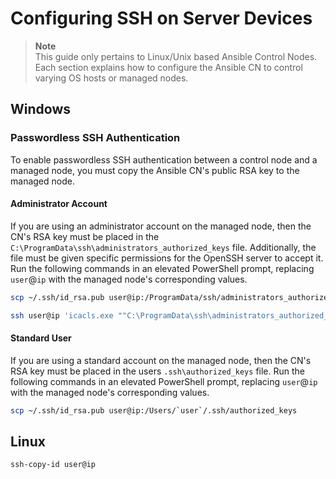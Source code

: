 # Configuring SSH on Server Devices

> **Note**\
> This guide only pertains to Linux/Unix based Ansible Control Nodes.
> Each section explains how to configure the Ansible CN to control varying OS hosts or managed nodes.

## Windows

### Passwordless SSH Authentication

To enable passwordless SSH authentication between a control node and a managed node, you must copy the Ansible CN's public RSA key to the managed node.

#### Administrator Account

If you are using an administrator account on the managed node, then the CN's RSA key must be placed in the `C:\ProgramData\ssh\administrators_authorized_keys` file.
Additionally, the file must be given specific permissions for the OpenSSH server to accept it.
Run the following commands in an elevated PowerShell prompt, replacing `user`@`ip` with the managed node's corresponding values.

```bash
scp ~/.ssh/id_rsa.pub user@ip:/ProgramData/ssh/administrators_authorized_keys
```

```bash
ssh user@ip 'icacls.exe ""C:\ProgramData\ssh\administrators_authorized_keys"" /inheritance:r /grant ""Administrators:F"" /grant ""SYSTEM:F""'
```

#### Standard User

If you are using a standard account on the managed node, then the CN's RSA key must be placed in the users `.ssh\authorized_keys` file.
Run the following commands in an elevated PowerShell prompt, replacing `user`@`ip` with the managed node's corresponding values.

```bash
scp ~/.ssh/id_rsa.pub user@ip:/Users/`user`/.ssh/authorized_keys
```

## Linux

```bash
ssh-copy-id user@ip
```